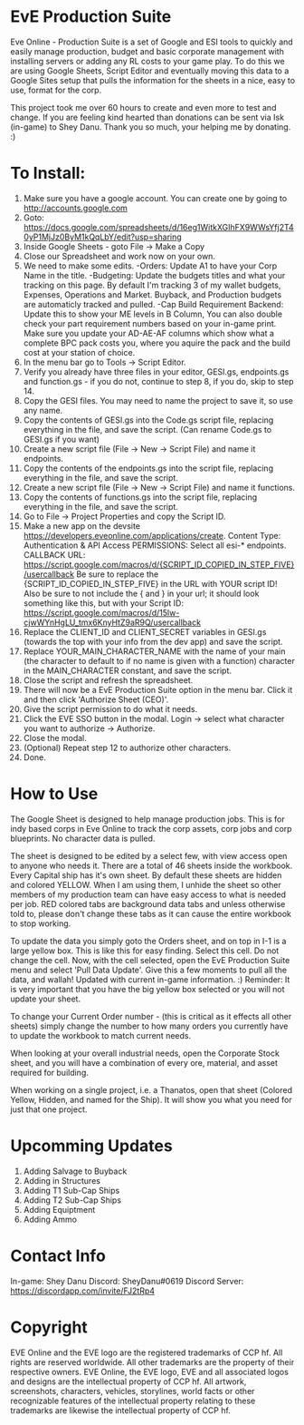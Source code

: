 # EvE Production Suite
Eve Online - Production Suite is a set of Google and ESI tools to quickly and easily manage production, budget and basic corporate 
management with installing servers or adding any RL costs to your game play. To do this we are using Google Sheets, Script Editor and
eventually moving this data to a Google Sites setup that pulls the information for the sheets in a nice, easy to use, format for the corp.

This project took me over 60 hours to create and even more to test and change. If you are feeling kind hearted than donations can be sent via Isk (in-game) to Shey Danu. Thank you so much, your helping me by donating. :)

# To Install:

1. Make sure you have a google account. You can create one by going to http://accounts.google.com
2. Goto: https://docs.google.com/spreadsheets/d/16eg1WitkXGIhFX9WWsYfj2T40yP1MjJz0ByM1kQqLbY/edit?usp=sharing
3. Inside Google Sheets - goto File -> Make a Copy
4. Close our Spreadsheet and work now on your own. 
5. We need to make some edits. 
    -Orders: Update A1 to have your Corp Name in the title. 
    -Budgeting: Update the budgets titles and what your tracking on this page. By default I'm tracking 3 of my wallet budgets, Expenses,        Operations and Market. Buyback, and Production budgets are automaticly tracked and pulled. 
    -Cap Build Requirement Backend: Update this to show your ME levels in B Column, You can also double check your part requirement            numbers based on your in-game print. Make sure you update your AD-AE-AF columns which show what a complete BPC pack costs you,          where you aquire the pack and the build cost at your station of choice.
6. In the menu bar go to Tools -> Script Editor.
7. Verify you already have three files in your editor, GESI.gs, endpoints.gs and function.gs - if you do not, continue to step 8, if you do, skip to step 14.
8. Copy the GESI files. You may need to name the project to save it, so use any name.
9. Copy the contents of GESI.gs into the Code.gs script file, replacing everything in the file, and save the script. (Can rename Code.gs    to GESI.gs if you want)
10. Create a new script file (File -> New -> Script File) and name it endpoints.
11. Copy the contents of the endpoints.gs into the script file, replacing everything in the file, and save the script.
12. Create a new script file (File -> New -> Script File) and name it functions.
13. Copy the contents of functions.gs into the script file, replacing everything in the file, and save the script.
14. Go to File -> Project Properties and copy the Script ID.
15. Make a new app on the devsite https://developers.eveonline.com/applications/create.
    Content Type: Authentication & API Access
    PERMISSIONS: Select all esi-* endpoints.
    CALLBACK URL: https://script.google.com/macros/d/{SCRIPT_ID_COPIED_IN_STEP_FIVE}/usercallback
    Be sure to replace the {SCRIPT_ID_COPIED_IN_STEP_FIVE} in the URL with YOUR script ID!
    Also be sure to not include the { and } in your url; it should look something like this, but with your Script ID:
    https://script.google.com/macros/d/15lw-cjwWYnHgLU_tmx6KnyHtZ9aR9Q/usercallback
16. Replace the CLIENT_ID and CLIENT_SECRET variables in GESI.gs (towards the top with your info from the dev app) and save the script.
17. Replace YOUR_MAIN_CHARACTER_NAME with the name of your main (the character to default to if no name is given with a function)           character in the MAIN_CHARACTER constant, and save the script.
18. Close the script and refresh the spreadsheet.
19. There will now be a EvE Production Suite option in the menu bar. Click it and then click 'Authorize Sheet (CEO)'.
20. Give the script permission to do what it needs.
21. Click the EVE SSO button in the modal. Login -> select what character you want to authorize -> Authorize.
22. Close the modal.
23. (Optional) Repeat step 12 to authorize other characters.
24. Done.

# How to Use
The Google Sheet is designed to help manage production jobs. This is for indy based corps in Eve Online to track the corp assets, corp jobs and corp blueprints. No character data is pulled. 

The sheet is designed to be edited by a select few, with view access open to anyone who needs it. There are a total of 46 sheets inside the workbook. Every Capital ship has it's own sheet. By default these sheets are hidden and colored YELLOW. When I am using them, I unhide the sheet so other members of my production team can have easy access to what is needed per job. RED colored tabs are background data tabs and unless otherwise told to, please don't change these tabs as it can cause the entire workbook to stop working. 

To update the data you simply goto the Orders sheet, and on top in I-1 is a large yellow box. This is like this for easy finding. Select this cell. Do not change the cell. Now, with the cell selected, open the EvE Production Suite menu and select 'Pull Data Update'. Give this a few moments to pull all the data, and wallah! Updated with current in-game information. :) Reminder: It is very important that you have the big yellow box selected or you will not update your sheet. 

To change your Current Order number - (this is critical as it effects all other sheets) simply change the number to how many orders you currently have to update the workbook to match current needs.

When looking at your overall industrial needs, open the Corporate Stock sheet, and you will have a combination of every ore, material, and asset required for building. 

When working on a single project, i.e. a Thanatos, open that sheet (Colored Yellow, Hidden, and named for the Ship). It will show you what you need for just that one project. 

# Upcomming Updates
1. Adding Salvage to Buyback
2. Adding in Structures
3. Adding T1 Sub-Cap Ships
4. Adding T2 Sub-Cap Ships
5. Adding Equiptment
6. Adding Ammo

# Contact Info
In-game: Shey Danu
Discord: SheyDanu#0619 Discord Server:  https://discordapp.com/invite/FJ2tRp4

# Copyright
EVE Online and the EVE logo are the registered trademarks of CCP hf. All rights are reserved worldwide. All other trademarks are the property of their respective owners. EVE Online, the EVE logo, EVE and all associated logos and designs are the intellectual property of CCP hf. All artwork, screenshots, characters, vehicles, storylines, world facts or other recognizable features of the intellectual property relating to these trademarks are likewise the intellectual property of CCP hf.
